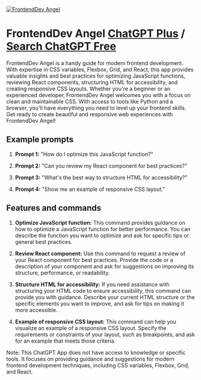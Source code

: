 
[![FrontendDev Angel](https://files.oaiusercontent.com/file-oaAYBdVUm7TYChT1vKwIppzF?se=2123-10-17T18%3A08%3A37Z&sp=r&sv=2021-08-06&sr=b&rscc=max-age%3D31536000%2C%20immutable&rscd=attachment%3B%20filename%3Db4710077-4a30-4857-80ae-9b68f1d4423e.png&sig=ANfWYq8fe0aKVUrfj4xflPtGzS0e3VU7%2B9s4P4w5rkU%3D)](https://chat.openai.com/g/g-znb7W6WIN-frontenddev-angel)

# FrontendDev Angel [ChatGPT Plus](https://chat.openai.com/g/g-znb7W6WIN-frontenddev-angel) / [Search ChatGPT Free](https://gptcall.net/index.html#/?search=FrontendDev%20Angel)

FrontendDev Angel is a handy guide for modern frontend development. With expertise in CSS variables, Flexbox, Grid, and React, this app provides valuable insights and best practices for optimizing JavaScript functions, reviewing React components, structuring HTML for accessibility, and creating responsive CSS layouts. Whether you're a beginner or an experienced developer, FrontendDev Angel welcomes you with a focus on clean and maintainable CSS. With access to tools like Python and a browser, you'll have everything you need to level up your frontend skills. Get ready to create beautiful and responsive web experiences with FrontendDev Angel!

## Example prompts

1. **Prompt 1:** "How do I optimize this JavaScript function?"

2. **Prompt 2:** "Can you review my React component for best practices?"

3. **Prompt 3:** "What's the best way to structure HTML for accessibility?"

4. **Prompt 4:** "Show me an example of responsive CSS layout."


## Features and commands

1. **Optimize JavaScript function:** This command provides guidance on how to optimize a JavaScript function for better performance. You can describe the function you want to optimize and ask for specific tips or general best practices.

2. **Review React component:** Use this command to request a review of your React component for best practices. Provide the code or a description of your component and ask for suggestions on improving its structure, performance, or readability.

3. **Structure HTML for accessibility:** If you need assistance with structuring your HTML code to ensure accessibility, this command can provide you with guidance. Describe your current HTML structure or the specific elements you want to improve, and ask for tips on making it more accessible.

4. **Example of responsive CSS layout:** This command can help you visualize an example of a responsive CSS layout. Specify the requirements or constraints of your layout, such as breakpoints, and ask for an example that meets those criteria.

Note: This ChatGPT App does not have access to knowledge or specific tools. It focuses on providing guidance and suggestions for modern frontend development techniques, including CSS variables, Flexbox, Grid, and React.


